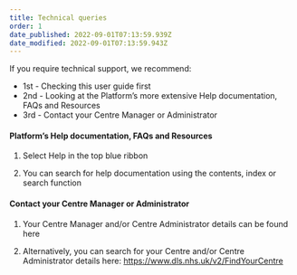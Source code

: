 ```yaml
---
title: Technical queries
order: 1
date_published: 2022-09-01T07:13:59.939Z
date_modified: 2022-09-01T07:13:59.943Z
---
```

If you require technical support, we recommend:​

- 1st - Checking this user guide first​
- 2nd - Looking at the Platform’s more extensive Help documentation, FAQs and Resources​
- 3rd - Contact your Centre Manager or Administrator

#### Platform’s Help documentation, FAQs and Resources

1. Select Help in the top blue ribbon​

2. You can search for help documentation using the contents, index or search function​

#### Contact your Centre Manager or Administrator​​

1. Your Centre Manager and/or Centre Administrator details can be found here​

2. Alternatively, you can search for your Centre and/or Centre Administrator details here: https://www.dls.nhs.uk/v2/FindYourCentre​